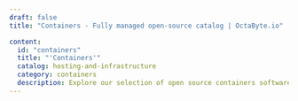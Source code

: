 ```yaml
---
draft: false
title: "Containers - Fully managed open-source catalog | OctaByte.io"

content:
  id: "containers"
  title: "'Containers'"
  catalog: hosting-and-infrastructure
  category: containers
  description: Explore our selection of open source containers software on OctaByte. We handle installation, backup, updates, support, and maintenance, ensuring an efficient and hassle-free solution for deploying and managing applications in containers.
---
```

